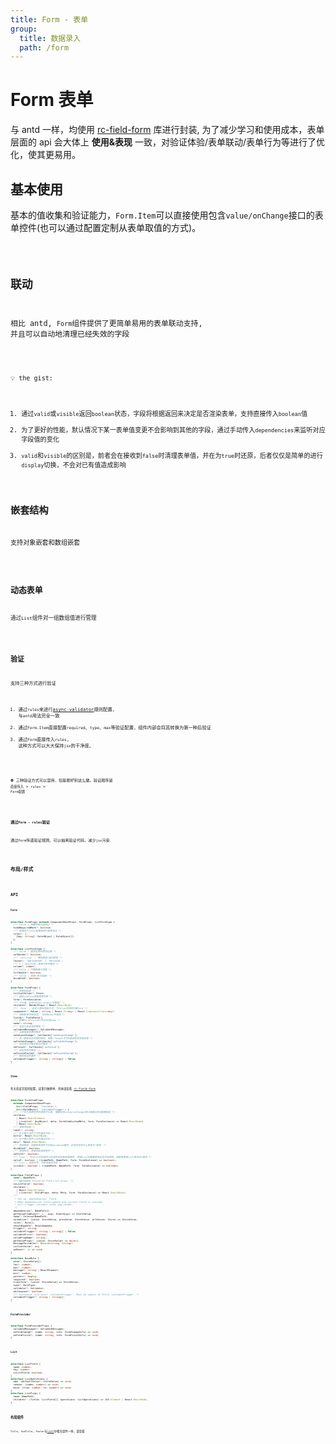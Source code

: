 ```yaml
---
title: Form - 表单
group:
  title: 数据录入
  path: /form
---
```


# Form 表单

与 antd 一样，均使用 [rc-field-form](https://github.com/react-component/field-form) 库进行封装, 为了减少学习和使用成本，表单层面的 api 会大体上 **使用&表现** 一致，对验证体验/表单联动/表单行为等进行了优化，使其更易用。

## 基本使用

基本的值收集和验证能力，`Form.Item`可以直接使用包含`value/onChange`接口的表单控件(也可以通过配置定制从表单取值的方式)。

<code src="./base.tsx" />

## 联动

相比 antd, `Form`组件提供了更简单易用的表单联动支持, 并且可以自动地清理已经失效的字段

<code src="./linkage.tsx" />

💡 the gist:

1. 通过`valid`或`visible`返回`boolean`状态，字段将根据返回来决定是否渲染表单，支持直接传入`boolean`值
2. 为了更好的性能，默认情况下某一表单值变更不会影响到其他的字段，通过手动传入`dependencies`来监听对应字段值的变化
3. `valid`和`visible`的区别是，前者会在接收到`false`时清理表单值，并在为`true`时还原，后者仅仅是简单的进行`display`切换，不会对已有值造成影响

## 嵌套结构

支持对象嵌套和数组嵌套

<code src="./embedded.tsx" />

## 动态表单

通过`List`组件对一组数组值进行管理

<code src="./list.tsx" />

## 验证

支持三种方式进行验证

1. 通过`rules`来进行[async-validator](https://github.com/yiminghe/async-validator/)规则配置, 与`antd`用法完全一致
2. 通过`Form.Item`直接配置`required`、`type`、`max`等验证配置，组件内部会将其转换为第一种后验证
3. 通过`Form`直接传入`rules`, 这种方式可以大大保持`jsx`的干净度。

<code src="./validate.tsx" />

⛔ 三种验证方式可以混用，但是最好别这么做。验证顺序是 `直接传入` > `rules` > `Form配置`

<br>

**通过`Form - rules`验证**

通过`Form`传递验证规则，可以抽离验证代码，减少`jsx`污染

<code src="./validate2.tsx" />

## 布局/样式

<code src="./layout.tsx" />

## API

### **`Form`**

```ts
interface FormProps extends ComponentBaseProps, FormProps, ListFormType {
  /** false | 隐藏所有必选标记 */
  hideRequiredMark?: boolean;
  /** 直接传入rules配置来进行表单验证 */
  rules?: {
    [key: string]: RuleObject | RuleObject[];
  };
}

interface ListFormType {
  /** false | 是否去掉列表项边框 */
  notBorder?: boolean;
  /** 'vertical' | 横向表单/纵向表单 */
  layout?: 'horizontal' | 'vertical';
  /** 1 | 当大于1时，表单为多列模式 */
  column?: number;
  /** false | 不限制最大宽度 */
  fullWidth?: boolean;
  /** false | 禁用(样式层面) */
  disabled?: boolean;
}

interface FormProps {
  /** 表单初始值 */
  initialValues?: Store;
  /** 通过useForm设置表单实例 */
  form?: FormInstance;
  /** 子元素，支持render props(不推荐) */
  children?: RenderProps | React.ReactNode;
  /** 'form' | 自定义表单渲染方式, 为false时禁用内嵌form */
  component?: false | string | React.FC<any> | React.ComponentClass<any>;
  /** 控制表单字段状态。 仅在Redux中使用 */
  fields?: FieldData[];
  /** 配置FormProvider所对应的name */
  name?: string;
  /** 自定义验证消息模板 */
  validateMessages?: ValidateMessages;
  /** 当表单值变更时触发 */
  onValuesChange?: Callbacks['onValuesChange'];
  /** 任一表单状态变更时触发，参数一length不为0是说明该字段变更 */
  onFieldsChange?: Callbacks['onFieldsChange'];
  /** 验证成功并触发提交时触发 */
  onFinish?: Callbacks['onFinish'];
  /** 验证失败时触发 */
  onFinishFailed?: Callbacks['onFinishFailed'];
  /** 触发验证的事件 */
  validateTrigger?: string | string[] | false;
}
```

### **`Item`**

有关验证字段的配置，这里只做例举，具体请查看 [rc-field-form](https://github.com/react-component/field-form)

```ts
interface FormItemProps
  extends ComponentBaseProps,
    Omit<FieldProps, 'children'>,
    Omit<RuleObject, 'validateTrigger'> {
  /** 一个作为表单控件的直接子元素, 需要支持value/onChange接口或通过其他配置指定 */
  children:
    | React.ReactElement
    | ((control: AnyObject, meta: FormItemCustomMeta, form: FormInstance) => React.ReactNode)
    | React.ReactNode;
  /** 表单项标题 */
  label?: string;
  /** 位于输入控件下方的描述文本 */
  extra?: React.ReactNode;
  /** 位于输入控件上方的描述文本 */
  desc?: React.ReactNode;
  /** 禁用表单，如果表单控件不识别disabled属性，此项仅在样式上表现为"禁用" */
  disabled?: boolean;
  /** 禁用样式，直接渲染表单控件 */
  noStyle?: boolean;
  /** true | 为false时将组件以及组件状态都会被移除, 使用List的嵌套表单状态不会移除，请直接使用List相关API操作 */
  valid?: boolean | ((namePath: NamePath, form: FormInstance) => boolean);
  /** true | 是否可见，不影响组件状态 */
  visible?: boolean | ((namePath: NamePath, form: FormInstance) => boolean);
}

interface FieldProps {
  name?: NamePath;
  /** @private Passed by Form.List props. */
  isListField?: boolean;
  children?:
    | React.ReactElement
    | ((control: ChildProps, meta: Meta, form: FormInstance) => React.ReactNode);
  /**
   * Set up `dependencies` field.
   * When dependencies field update and current field is touched,
   * will trigger validate rules and render.
   */
  dependencies?: NamePath[];
  getValueFromEvent?: (...args: EventArgs) => StoreValue;
  name?: InternalNamePath;
  normalize?: (value: StoreValue, prevValue: StoreValue, allValues: Store) => StoreValue;
  rules?: Rule[];
  shouldUpdate?: ShouldUpdate;
  trigger?: string;
  validateTrigger?: string | string[] | false;
  validateFirst?: boolean;
  valuePropName?: string;
  getValueProps?: (value: StoreValue) => object;
  messageVariables?: Record<string, string>;
  initialValue?: any;
  onReset?: () => void;
}

interface BaseRule {
  enum?: StoreValue[];
  len?: number;
  max?: number;
  message?: string | ReactElement;
  min?: number;
  pattern?: RegExp;
  required?: boolean;
  transform?: (value: StoreValue) => StoreValue;
  type?: RuleType;
  validator?: Validator;
  whitespace?: boolean;
  /** Customize rule level `validateTrigger`. Must be subset of Field `validateTrigger` */
  validateTrigger?: string | string[];
}
```

### **`FormProvider`**

```ts
interface FormProviderProps {
  validateMessages?: ValidateMessages;
  onFormChange?: (name: string, info: FormChangeInfo) => void;
  onFormFinish?: (name: string, info: FormFinishInfo) => void;
}
```

### **`List`**

```ts
interface ListField {
  name: number;
  key: number;
  isListField: boolean;
}
interface ListOperations {
  add: (defaultValue?: StoreValue) => void;
  remove: (index: number) => void;
  move: (from: number, to: number) => void;
}
interface ListProps {
  name: NamePath;
  children?: (fields: ListField[], operations: ListOperations) => JSX.Element | React.ReactNode;
}
```

### **布局组件**

`Title`, `SubTitle`, `Footer`与[list](/view/list)中相关组件一样，请查看
